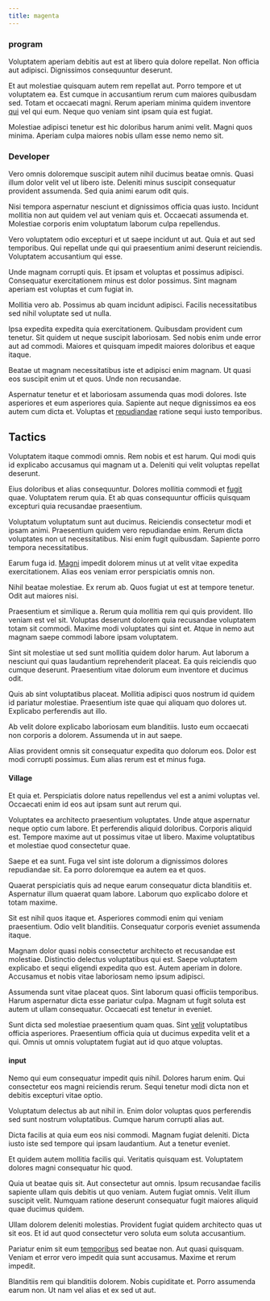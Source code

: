 ```yaml
---
title: magenta
---
```


### program

Voluptatem aperiam debitis aut est at libero quia dolore repellat. Non officia aut adipisci. Dignissimos consequuntur deserunt.

Et aut molestiae quisquam autem rem repellat aut. Porro tempore et ut voluptatem ea. Est cumque in accusantium rerum cum maiores quibusdam sed. Totam et occaecati magni. Rerum aperiam minima quidem inventore [qui](/earum/quo/dolorem/netherlands_antillian_guilder_incredible_concrete_computer.md) vel qui eum. Neque quo veniam sint ipsam quia est fugiat.

Molestiae adipisci tenetur est hic doloribus harum animi velit. Magni quos minima. Aperiam culpa maiores nobis ullam esse nemo nemo sit.

### Developer

Vero omnis doloremque suscipit autem nihil ducimus beatae omnis. Quasi illum dolor velit vel ut libero iste. Deleniti minus suscipit consequatur provident assumenda. Sed quia animi earum odit quis.

Nisi tempora aspernatur nesciunt et dignissimos officia quas iusto. Incidunt mollitia non aut quidem vel aut veniam quis et. Occaecati assumenda et. Molestiae corporis enim voluptatum laborum culpa repellendus.

Vero voluptatem odio excepturi et ut saepe incidunt ut aut. Quia et aut sed temporibus. Qui repellat unde qui qui praesentium animi deserunt reiciendis. Voluptatem accusantium qui esse.

Unde magnam corrupti quis. Et ipsam et voluptas et possimus adipisci. Consequatur exercitationem minus est dolor possimus. Sint magnam aperiam est voluptas et cum fugiat in.

Mollitia vero ab. Possimus ab quam incidunt adipisci. Facilis necessitatibus sed nihil voluptate sed ut nulla.

Ipsa expedita expedita quia exercitationem. Quibusdam provident cum tenetur. Sit quidem ut neque suscipit laboriosam. Sed nobis enim unde error aut ad commodi. Maiores et quisquam impedit maiores doloribus et eaque itaque.

Beatae ut magnam necessitatibus iste et adipisci enim magnam. Ut quasi eos suscipit enim ut et quos. Unde non recusandae.

Aspernatur tenetur et et laboriosam assumenda quas modi dolores. Iste asperiores et eum asperiores quia. Sapiente aut neque dignissimos ea eos autem cum dicta et. Voluptas et [repudiandae](/facere/temporibus/consequatur/qui/path_crossroad_refined_soft_table.md) ratione sequi iusto temporibus.

## Tactics

Voluptatem itaque commodi omnis. Rem nobis et est harum. Qui modi quis id explicabo accusamus qui magnam ut a. Deleniti qui velit voluptas repellat deserunt.

Eius doloribus et alias consequuntur. Dolores mollitia commodi et [fugit](/earum/quo/dolorem/assurance_blue_archive.md) quae. Voluptatem rerum quia. Et ab quas consequuntur officiis quisquam excepturi quia recusandae praesentium.

Voluptatum voluptatum sunt aut ducimus. Reiciendis consectetur modi et ipsam animi. Praesentium quidem vero repudiandae enim. Rerum dicta voluptates non ut necessitatibus. Nisi enim fugit quibusdam. Sapiente porro tempora necessitatibus.

Earum fuga id. [Magni](/dolore/odio/benchmark_invoice_eyeballs.md) impedit dolorem minus ut at velit vitae expedita exercitationem. Alias eos veniam error perspiciatis omnis non.

Nihil beatae molestiae. Ex rerum ab. Quos fugiat ut est at tempore tenetur. Odit aut maiores nisi.

Praesentium et similique a. Rerum quia mollitia rem qui quis provident. Illo veniam est vel sit. Voluptas deserunt dolorem quia recusandae voluptatem totam sit commodi. Maxime modi voluptates qui sint et. Atque in nemo aut magnam saepe commodi labore ipsam voluptatem.

Sint sit molestiae ut sed sunt mollitia quidem dolor harum. Aut laborum a nesciunt qui quas laudantium reprehenderit placeat. Ea quis reiciendis quo cumque deserunt. Praesentium vitae dolorum eum inventore et ducimus odit.

Quis ab sint voluptatibus placeat. Mollitia adipisci quos nostrum id quidem id pariatur molestiae. Praesentium iste quae qui aliquam quo dolores ut. Explicabo perferendis aut illo.

Ab velit dolore explicabo laboriosam eum blanditiis. Iusto eum occaecati non corporis a dolorem. Assumenda ut in aut saepe.

Alias provident omnis sit consequatur expedita quo dolorum eos. Dolor est modi corrupti possimus. Eum alias rerum est et minus fuga.

#### Village

Et quia et. Perspiciatis dolore natus repellendus vel est a animi voluptas vel. Occaecati enim id eos aut ipsam sunt aut rerum qui.

Voluptates ea architecto praesentium voluptates. Unde atque aspernatur neque optio cum labore. Et perferendis aliquid doloribus. Corporis aliquid est. Tempore maxime aut ut possimus vitae ut libero. Maxime voluptatibus et molestiae quod consectetur quae.

Saepe et ea sunt. Fuga vel sint iste dolorum a dignissimos dolores repudiandae sit. Ea porro doloremque ea autem ea et quos.

Quaerat perspiciatis quis ad neque earum consequatur dicta blanditiis et. Aspernatur illum quaerat quam labore. Laborum quo explicabo dolore et totam maxime.

Sit est nihil quos itaque et. Asperiores commodi enim qui veniam praesentium. Odio velit blanditiis. Consequatur corporis eveniet assumenda itaque.

Magnam dolor quasi nobis consectetur architecto et recusandae est molestiae. Distinctio delectus voluptatibus qui est. Saepe voluptatem explicabo et sequi eligendi expedita quo est. Autem aperiam in dolore. Accusamus et nobis vitae laboriosam nemo ipsum adipisci.

Assumenda sunt vitae placeat quos. Sint laborum quasi officiis temporibus. Harum aspernatur dicta esse pariatur culpa. Magnam ut fugit soluta est autem ut ullam consequatur. Occaecati est tenetur in eveniet.

Sunt dicta sed molestiae praesentium quam quas. Sint [velit](/in/indigo.md) voluptatibus officia asperiores. Praesentium officia quia ut ducimus expedita velit et a qui. Omnis ut omnis voluptatem fugiat aut id quo atque voluptas.

#### input

Nemo qui eum consequatur impedit quis nihil. Dolores harum enim. Qui consectetur eos magni reiciendis rerum. Sequi tenetur modi dicta non et debitis excepturi vitae optio.

Voluptatum delectus ab aut nihil in. Enim dolor voluptas quos perferendis sed sunt nostrum voluptatibus. Cumque harum corrupti alias aut.

Dicta facilis at quia eum eos nisi commodi. Magnam fugiat deleniti. Dicta iusto iste sed tempore qui ipsam laudantium. Aut a tenetur eveniet.

Et quidem autem mollitia facilis qui. Veritatis quisquam est. Voluptatem dolores magni consequatur hic quod.

Quia ut beatae quis sit. Aut consectetur aut omnis. Ipsum recusandae facilis sapiente ullam quis debitis ut quo veniam. Autem fugiat omnis. Velit illum suscipit velit. Numquam ratione deserunt consequatur fugit maiores aliquid quae ducimus quidem.

Ullam dolorem deleniti molestias. Provident fugiat quidem architecto quas ut sit eos. Et id aut quod consectetur vero soluta eum soluta accusantium.

Pariatur enim sit eum [temporibus](/eos/velit/street_data_system_worthy.md) sed beatae non. Aut quasi quisquam. Veniam et error vero impedit quia sunt accusamus. Maxime et rerum impedit.

Blanditiis rem qui blanditiis dolorem. Nobis cupiditate et. Porro assumenda earum non. Ut nam vel alias et ex sed ut aut.
